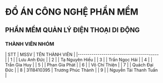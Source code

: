 # ĐỒ ÁN CÔNG NGHỆ PHẦN MỀM 
## PHẦN MỀM QUẢN LÝ ĐIỆN THOẠI DI ĐỘNG 
### THÀNH VIÊN NHÓM 

| STT |  MSSV     |    TÊN THÀNH VIÊN     |
|-----------------------------------------|
|  1 |            | Lưu Anh Đức           |
|  2 |            | Tạ Nguyên Hiếu        |
|  3 |            | Trần Ngọc Hải         |
|  4 |            | Trần Gia Huy          |
|  5 |            | Phan Gia Phát         |
|  6 |            | Võ Chí Thiện          |
|  7 |            | Quách Đại Đức         |
|  8 | 3118410395 | Trương Phúc Thành     |
|  9 |            | Nguyễn Tài Thanh Tuấn |
